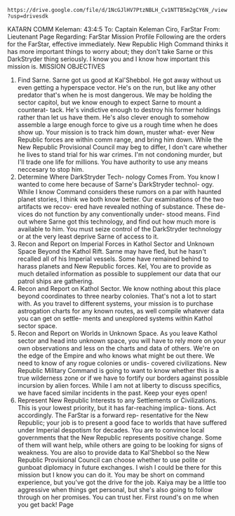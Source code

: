 `https://drive.google.com/file/d/1NcGJlHV7PtzNBLH_Cv1NTTB5m2gCY6N_/view?usp=drivesdk`




KATARN
COMM
Keleman:
43:4:5
To: Captain Keleman Ciro, FarStar From: Lieutenant Page
Regarding: FarStar Mission Profile
Following are the orders for the FarStar, effective immediately.
New Republic High Command thinks it has more important things to worry about; they don't take Sarne or this DarkStryder thing seriously. I know you and I know how important this mission is.
MISSION OBJECTIVES
1. Find Sarne. Sarne got us good at Kal'Shebbol. He got away without us even getting a hyperspace vector. He's on the run, but like any other predator that's when he is most dangerous.
We may be holding the sector capitol, but we know enough to expect Sarne to mount a counterat- tack. He's vindictive enough to destroy his former holdings rather than let us have them. He's also clever enough to somehow assemble a large enough force to give us a rough time when he does show up.
Your mission is to track him down, muster what- ever New Republic forces are within comm range, and bring him down.
While the New Republic Provisional Council may beg to differ, I don't care whether he lives to stand trial for his war crimes. I'm not condoning murder, but I'll trade one life for millions. You have authority to use any means neccesary to stop him.
2. Determine Where DarkStryder Tech- nology Comes From. You know I wanted to come here because of Sarne's DarkStryder technol- ogy. While I know Command considers these rumors on a par with haunted planet stories, I think we both know better.
Our examinations of the two artifacts we recov- ered have revealed nothing of substance. These de- vices do not function by any conventionally under- stood means.
Find out where Sarne got this technology, and find out how much more is available to him. You must seize control of the DarkStryder technology or at the very least deprive Sarne of access to it.
3. Recon and Report on Imperial Forces in Kathol Sector and Unknown Space Beyond the Kathol Rift. Sarne may have fled, but he hasn't recalled all of his Imperial vessels. Some have remained behind to harass planets and New Republic forces.
Kel,
You are to provide as much detailed information
as possible to supplement our data that our patrol ships are gathering.
4. Recon and Report on Kathol Sector. We know nothing about this place beyond coordinates to three nearby colonies. That's not a lot to start with.
As you travel to different systems, your mission is to purchase astrogation charts for any known routes, as well compile whatever data you can get on settle- ments and unexplored systems within Kathol sector space.
5. Recon and Report on Worlds in Unknown Space. As you leave Kathol sector and head into unknown space, you will have to rely more on your own observations and less on the charts and data of others. We're on the edge of the Empire and who knows what might be out there.
We need to know of any rogue colonies or undis- covered civilizations. New Republic Military Command is going to want to know whether this is a true wilderness zone or if we have to fortify our borders against possible incursion by alien forces. While I am not at liberty to discuss specifics, we have faced similar incidents in the past.
Keep your eyes open!
6. Represent New Republic Interests to any Settlements or Ċivilizations. This is your lowest priority, but it has far-reaching implica- tions. Act accordingly. The FarStar is a forward rep- resentative for the New Republic; your job is to present a good face to worlds that have suffered under Imperial despotism for decades.
You are to convince local governments that the New Republic represents positive change. Some of them will want help, while others are going to be looking for signs of weakness. You are also to provide data to Kal'Shebbol so the New Republic Provisional Council can choose whether to use polite or gunboat diplomacy in future exchanges.
I wish I could be there for this mission but I know you can do it. You may be short on command experience, but you've got the drive for the job.
Kaiya may be a little too aggressive when things get personal, but she's also going to follow through on her promises. You can trust her.
First round's on me when you get back!
Page